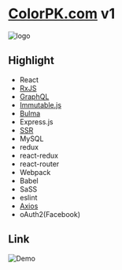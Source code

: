 # [ColorPK.com](http://react.colorpk.com) v1

![logo](https://github.com/zj1926/vp/blob/master/img/logo.png 'colorpk.com')

## Highlight

- React
- [RxJS](http://reactivex.io/)
- [GraphQL](https://graphql.org/)
- [Immutable.js](https://immutable-js.github.io/immutable-js/)
- [Bulma](https://bulma.io/)
- Express.js
- [SSR](https://reactjs.org/docs/react-dom-server.html)
- MySQL
- redux
- react-redux
- react-router
- Webpack
- Babel
- SaSS
- eslint
- [Axios](https://github.com/axios/axios)
- oAuth2(Facebook)

## Link

![Demo](https://github.com/zj1926/vp/blob/master/img/screenshot.png 'colorpk.com')
